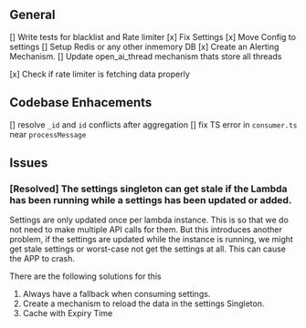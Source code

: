 ## General

[] Write tests for blacklist and Rate limiter
[x] Fix Settings
[x] Move Config to settings
[] Setup Redis or any other inmemory DB
[x] Create an Alerting Mechanism.
[] Update open_ai_thread mechanism thats store all threads

[x] Check if rate limiter is fetching data properly

## Codebase Enhacements

[] resolve `_id` and `id` conflicts after aggregation
[] fix TS error in `consumer.ts` near `processMessage`

## Issues

### [Resolved] The settings singleton can get stale if the Lambda has been running while a settings has been updated or added.

Settings are only updated once per lambda instance. This is so that we do not need to make multiple API calls for them. But this introduces another problem, if the settings are updated while the instance is running, we might get stale settings or worst-case not get the settings at all. This can cause the APP to crash.

There are the following solutions for this

1. Always have a fallback when consuming settings.
2. Create a mechanism to reload the data in the settings Singleton.
3. Cache with Expiry Time
